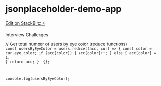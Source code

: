 # jsonplaceholder-demo-app

[Edit on StackBlitz ⚡️](https://stackblitz.com/edit/jsonplaceholder-demo-app)


Interview Challenges

// Get total number of users by eye color (reduce functions)
<code>
  const usersByEyeColor = users.reduce((acc, cur) => {
    const color = cur.eye_color;
      if (acc[color]) {
        acc[color]++;
      } else {
        acc[color] = 1;
      }
      return acc;
  }, {};
  
  console.log(usersByEyeColor);
  
</code>
